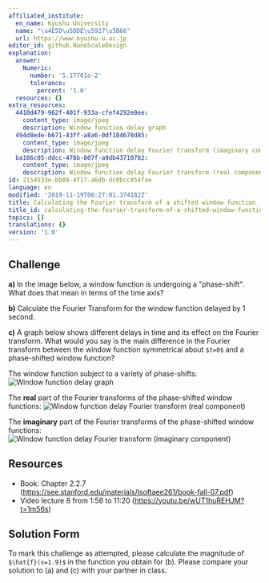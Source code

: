 ```yaml
---
affiliated_institute:
  en_name: Kyushu University
  name: "\u4E5D\u5DDE\u5927\u5B66"
  url: https://www.kyushu-u.ac.jp
editor_id: github.NanoScaleDesign
explanation:
  answer:
    Numeric:
      number: '5.17701e-2'
      tolerance:
        percent: '1.0'
  resources: {}
extra_resources:
  4410d479-962f-401f-933a-cfef4292e0ee:
    content_type: image/jpeg
    description: Window function delay graph
  494d8ede-b671-43ff-a8a6-0df184678d85:
    content_type: image/jpeg
    description: Window function delay Fourier transform (imaginary component)
  ba186c05-ddcc-478b-807f-a9db43710782:
    content_type: image/jpeg
    description: Window function delay Fourier transform (real component)
id: 2154533e-bb04-4f17-a6db-dc0bcc854fae
language: en
modified: '2019-11-19T06:27:01.374182Z'
title: Calculating the Fourier transform of a shifted window function
title_id: calculating-the-fourier-transform-of-a-shifted-window-function
topics: []
translations: {}
version: '1.0'
---
```


## Challenge
**a)** In the image below, a window function is undergoing a "phase-shift". What does that mean in terms of the time axis?

**b)** Calculate the Fourier Transform for the window function delayed by 1 second.

**c)** A graph below shows different delays in time and its effect on the Fourier transform. What would you say is the main difference in the Fourier transform between the window function symmetrical about `$t=0$` and a phase-shifted window function?

The window function subject to a variety of phase-shifts: ![Window function delay graph](/api/v0/teachers/github.NanoScaleDesign/resources/public/4410d479-962f-401f-933a-cfef4292e0ee.jpeg/4410d479-962f-401f-933a-cfef4292e0ee.jpeg)

The **real** part of the Fourier transforms of the phase-shifted window functions: ![Window function delay Fourier transform (real component)](/api/v0/teachers/github.NanoScaleDesign/resources/public/ba186c05-ddcc-478b-807f-a9db43710782.jpeg/ba186c05-ddcc-478b-807f-a9db43710782.jpeg)

The **imaginary** part of the Fourier transforms of the phase-shifted window functions: ![Window function delay Fourier transform (imaginary component)](/api/v0/teachers/github.NanoScaleDesign/resources/public/494d8ede-b671-43ff-a8a6-0df184678d85.jpeg/494d8ede-b671-43ff-a8a6-0df184678d85.jpeg)

## Resources
- Book: Chapter 2.2.7 (https://see.stanford.edu/materials/lsoftaee261/book-fall-07.pdf)
- Video lecture 8 from 1:56 to 11:20 (https://youtu.be/wUT1huREHJM?t=1m56s)



## Solution Form
To mark this challenge as attempted, please calculate the magnitude of `$\hat{f}(s=1.9)$` in the function you obtain for (b).
Please compare your solution to (a) and (c) with your partner in class.
